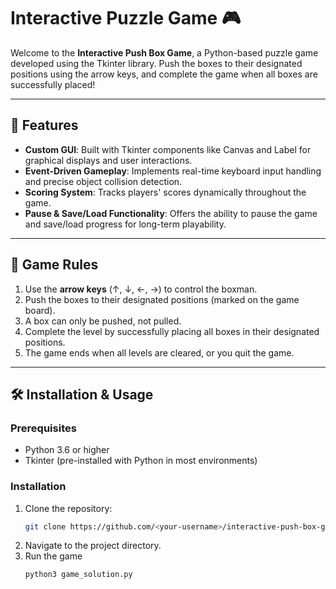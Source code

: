 # Interactive Puzzle Game 🎮

Welcome to the **Interactive Push Box Game**, a Python-based puzzle game developed using the Tkinter library. Push the boxes to their designated positions using the arrow keys, and complete the game when all boxes are successfully placed!

---

## 🚀 Features

- **Custom GUI**: Built with Tkinter components like Canvas and Label for graphical displays and user interactions.
- **Event-Driven Gameplay**: Implements real-time keyboard input handling and precise object collision detection.
- **Scoring System**: Tracks players' scores dynamically throughout the game.
- **Pause & Save/Load Functionality**: Offers the ability to pause the game and save/load progress for long-term playability.

---

## 📜 Game Rules

1. Use the **arrow keys** (↑, ↓, ←, →) to control the boxman.
2. Push the boxes to their designated positions (marked on the game board).
3. A box can only be pushed, not pulled.
4. Complete the level by successfully placing all boxes in their designated positions.
5. The game ends when all levels are cleared, or you quit the game.

---



## 🛠️ Installation & Usage

### Prerequisites
- Python 3.6 or higher
- Tkinter (pre-installed with Python in most environments)

### Installation
1. Clone the repository:
   ```bash
   git clone https://github.com/<your-username>/interactive-push-box-game.git](https://github.com/yixiaowangaaaa/Boxman-Game.git
2. Navigate to the project directory.
3. Run the game
   ```bash
   python3 game_solution.py

